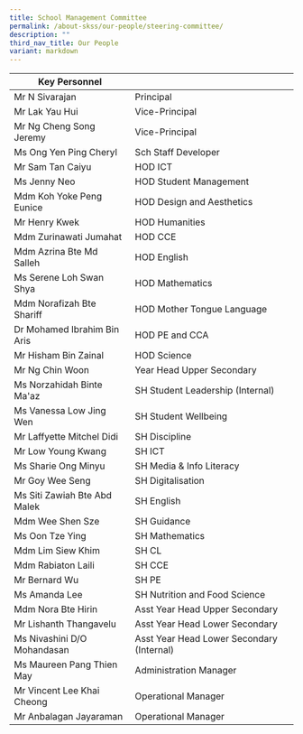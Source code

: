 ```yaml
---
title: School Management Committee
permalink: /about-skss/our-people/steering-committee/
description: ""
third_nav_title: Our People
variant: markdown
---
```

| Key Personnel                |                                |
|------------------------------|--------------------------------|
| Mr N Sivarajan               | Principal                      |
| Mr Lak Yau Hui         | Vice-Principal                 |
| Mr Ng Cheng Song Jeremy           | Vice-Principal                 |
| Ms Ong Yen Ping Cheryl       | Sch Staff Developer            |
| Mr Sam Tan Caiyu             | HOD ICT                        |
| Ms Jenny Neo                 | HOD Student Management         |
| Mdm Koh Yoke Peng Eunice     | HOD Design and Aesthetics      |
| Mr Henry Kwek                | HOD Humanities                 |
| Mdm Zurinawati Jumahat       | HOD CCE                        |
| Mdm Azrina Bte Md Salleh              | HOD English                    |
| Ms Serene Loh Swan Shya      | HOD Mathematics                |
| Mdm Norafizah Bte Shariff             | HOD Mother Tongue Language     |
| Dr Mohamed Ibrahim Bin Aris      | HOD PE and CCA                 |
| Mr Hisham Bin Zainal         | HOD Science                    |
| Mr Ng Chin Woon              | Year Head Upper Secondary      |
| Ms Norzahidah Binte Ma'az               | SH Student Leadership (Internal)          |
| Ms Vanessa Low Jing Wen                  | SH Student Wellbeing           |
| Mr Laffyette Mitchel Didi    | SH Discipline                  |
| Mr Low Young Kwang           | SH ICT                         |
| Ms Sharie Ong Minyu           | SH Media & Info Literacy                      |
| Mr Goy Wee Seng           | SH Digitalisation                      |
| Ms Siti Zawiah Bte Abd Malek | SH English                     |
| Mdm Wee Shen Sze             | SH Guidance                    |
| Ms Oon Tze Ying                 | SH Mathematics                 |
| Mdm Lim Siew Khim            | SH CL                          |
| Mdm Rabiaton Laili           | SH CCE                          |
| Mr Bernard Wu                | SH PE                          |
| Ms Amanda Lee                | SH Nutrition and Food Science  |
| Mdm Nora Bte Hirin           | Asst Year Head Upper Secondary |
| Mr Lishanth Thangavelu       | Asst Year Head Lower Secondary |
| Ms Nivashini D/O Mohandasan      | Asst Year Head Lower Secondary (Internal) |
| Ms Maureen Pang Thien May    | Administration Manager         |
| Mr Vincent Lee Khai Cheong   | Operational Manager            |
| Mr Anbalagan Jayaraman  | Operational Manager            |